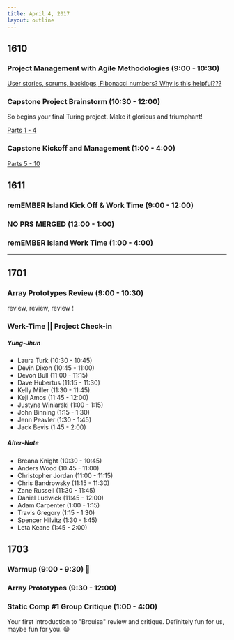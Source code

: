 ```yaml
---
title: April 4, 2017
layout: outline
---
```


## 1610

### Project Management with Agile Methodologies (9:00 - 10:30)
[User stories, scrums, backlogs, Fibonacci numbers? Why is this helpful???](http://frontend.turing.io/lessons/agile-methodology.html)

### Capstone Project Brainstorm (10:30 - 12:00)
So begins your final Turing project. Make it glorious and triumphant!

[Parts 1 - 4](http://frontend.turing.io/projects/capstone.html)

### Capstone Kickoff and Management (1:00 - 4:00)
[Parts 5 - 10](http://frontend.turing.io/projects/capstone.html)

## 1611

### remEMBER Island Kick Off & Work Time (9:00 - 12:00)

### NO PRS MERGED (12:00 - 1:00)

### remEMBER Island Work Time (1:00 - 4:00)

-----------------------------------------------

## 1701

### Array Prototypes Review (9:00 - 10:30)

review, review, review !

### Werk-Time || Project Check-in

##### Yung-Jhun

* Laura Turk (10:30 - 10:45)
* Devin Dixon (10:45 - 11:00)
* Devon Bull (11:00 - 11:15)
* Dave Hubertus (11:15 - 11:30)
* Kelly Miller (11:30 - 11:45)
* Keji Amos (11:45 - 12:00)
* Justyna Winiarski (1:00 - 1:15)
* John Binning (1:15 - 1:30)
* Jenn Peavler (1:30 - 1:45)
* Jack Bevis (1:45 - 2:00)

##### Alter-Nate

* Breana Knight (10:30 - 10:45)
* Anders Wood (10:45 - 11:00)
* Christopher Jordan (11:00 - 11:15)
* Chris Bandrowsky (11:15 - 11:30)
* Zane Russell (11:30 - 11:45)
* Daniel Ludwick (11:45 - 12:00)
* Adam Carpenter (1:00 - 1:15)
* Travis Gregory (1:15 - 1:30)
* Spencer Hilvitz (1:30 - 1:45)
* Leta Keane (1:45 - 2:00)

## 1703

### Warmup (9:00 - 9:30) :muscle:

### Array Prototypes (9:30 - 12:00)

### Static Comp #1 Group Critique (1:00 - 4:00)
Your first introduction to "Brouisa" review and critique. Definitely fun for us, maybe fun for you. :grin:
